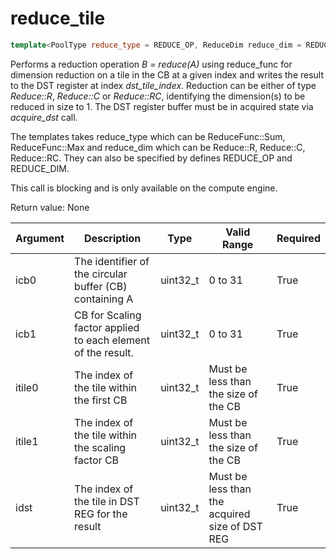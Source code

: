 # reduce_tile

```cpp
template<PoolType reduce_type = REDUCE_OP, ReduceDim reduce_dim = REDUCE_DIM> void ckernel::reduce_tile(uint32_t icb0, uint32_t icb1, uint32_t itile0, uint32_t itile1, uint32_t idst)
```

Performs a reduction operation *B = reduce(A)* using reduce_func for dimension reduction on a tile in the CB at a given index and writes the result to the DST register at index *dst_tile_index*. Reduction can be either of type *Reduce::R*, *Reduce::C* or *Reduce::RC*, identifying the dimension(s) to be reduced in size to 1. The DST register buffer must be in acquired state via *acquire_dst* call.

The templates takes reduce_type which can be ReduceFunc::Sum, ReduceFunc::Max and reduce_dim which can be Reduce::R, Reduce::C, Reduce::RC. They can also be specified by defines REDUCE_OP and REDUCE_DIM.

This call is blocking and is only available on the compute engine.

Return value: None

| Argument      | Description                                                  | Type      | Valid Range                                    | Required       |
|---------------|--------------------------------------------------------------|-----------|------------------------------------------------|----------------|
| icb0          | The identifier of the circular buffer (CB) containing A      | uint32_t  | 0 to 31                                        | True           |
| icb1          | CB for Scaling factor applied to each element of the result. | uint32_t  | 0 to 31                                        | True           |
| itile0        | The index of the tile within the first CB                    | uint32_t  | Must be less than the size of the CB           | True           |
| itile1        | The index of the tile within the scaling factor CB           | uint32_t  | Must be less than the size of the CB           | True           |
| idst          | The index of the tile in DST REG for the result              | uint32_t  | Must be less than the acquired size of DST REG | True           |
